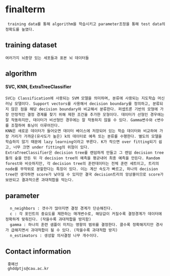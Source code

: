 # finalterm
     training data를 통해 algorithm을 학습시키고 parameter조정을 통해 test data의 정확도를 높였다.

## training dataset
    여러가지 뇌종양 있는 세포들과 표본 뇌 데이터들
  

## algorithm
#### SVC, KNN, ExtraTreeClassifier
  
    SVC는 Classification에 사용되는 SVM 모델을 의미하며, 분류에 사용되는 지도학습 머신러닝 모델이다. Support vectors를 사용해서 decision boundary를 정의하고, 분류되지 않은 점을 해당 decision boundary와 비교해서 분류한다. 퍼셉트론 기반의 모형에 가장 안정적인 결정 경계를 찾기 위해 제한 조건을 추가한 모형이다. 데이터가 선형인 경우에는 잘 작동하지만, 데이터가 비선형인 경우에는 잘 작동하지 않을 수 있다. Gamma변수와 c변수를 조절하여 튜닝이 이루어진다.
    KNN은 새로운 데이터가 들어오면 데이터 베이스에 저장되어 있는 학습 데이터와 비교하여 가장 거리가 가까운(유사도가 높은) k의 데이터로 예측 또는 분류를 수행한다. 별도의 모델을 학습하지 않기 때문에 lazy learning이라고 부른다. K가 작으면 over fitting되기 쉽고, 너무 크면 under fitting의 위험이 있다.
    ExtraTreeClassifier은 decision tree를 랜덤하게 만들고 그 랜덤 decision tree들의 숲을 만든 뒤 각 decision tree의 예측을 평균내어 최종 예측을 만든다. Random forest와 비슷하지만, 각 decision tree의 훈련데이터는 전체 훈련 세트이고, 트리의 node를 무작위로 분할한다는 특징이 있다. 이는 계산 속도가 빠르고, 하나의 decision tree만 생각하면 score가 낮아질 수 있지만 결국 decision트리의 앙상블이므로 score가 보완되고 결과적으론 과대적합을 막는다.

## parameter
      n_neighbors : 갯수가 많아지면 결정 경계가 단순해진다.
      c : 각 포인트의 중요도를 제한하는 매개변수로, 해당값이 커질수록 결정경계가 데이터에 정확하게 맞춰진다. (작을수록 과대적합을 방지함)
      gamma : 하나의 훈련 샘플이 미치는 영향의 범위를 결정한다. 클수록 정확해지지만 경사가 급해지면서 과대적합이 될 수 있다. (작을수록 과대적합 방지)
      n_estimators : 생성할 의사결정 나무 개수이다.

## Contact information
     홍예선
     ghddptjs@cau.ac.kr
